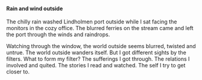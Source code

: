 #### Rain and wind outside
The chilly rain washed Lindholmen port outside while I sat facing the monitors in the cozy office. The blurred ferries on the stream came and left the port through the winds and raindrops. 

Watching through the window, the world outside seems blurred, twisted and untrue. The world outside wanders itself. But I got different sights by the filters. What to form my filter? The sufferings I got through. The relations I involved and quited. The stories I read and watched. The self I try to get closer to.